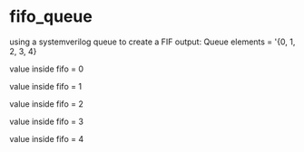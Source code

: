 # fifo_queue
using a systemverilog queue to create a FIF
output:
Queue elements = '{0, 1, 2, 3, 4} 

value inside fifo = 0

value inside fifo = 1

value inside fifo = 2

value inside fifo = 3

value inside fifo = 4
